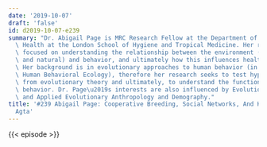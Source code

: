 ```yaml
---
date: '2019-10-07'
draft: 'false'
id: d2019-10-07-e239
summary: "Dr. Abigail Page is MRC Research Fellow at the Department of Population\
  \ Health at the London School of Hygiene and Tropical Medicine. Her research is\
  \ focused on understanding the relationship between the environment (both social\
  \ and natural) and behavior, and ultimately how this influences health and wellbeing.\
  \ Her background is in evolutionary approaches to human behavior (in particular\
  \ Human Behavioral Ecology), therefore her research seeks to test hypotheses developed\
  \ from evolutionary theory and ultimately, to understand the function of any given\
  \ behavior. Dr. Page\u2019s interests are also influenced by Evolutionary Medicine\
  \ and Applied Evolutionary Anthropology and Demography."
title: '#239 Abigail Page: Cooperative Breeding, Social Networks, And Health In The
  Agta'
---
```

{{< episode >}}

